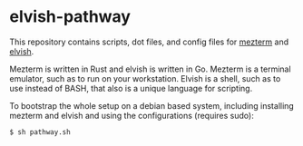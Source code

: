 # elvish-pathway

This repository contains scripts, dot files, and config files for [mezterm](https://wezfurlong.or) and [elvish](https://elv.sh/).

Mezterm is written in Rust and elvish is written in Go.
Mezterm is a terminal emulator, such as to run on your workstation.
Elvish is a shell, such as to use instead of BASH, that also is a unique language for scripting.

To bootstrap the whole setup on a debian based system, including installing mezterm and elvish and using the configurations (requires sudo):

```
$ sh pathway.sh
```
